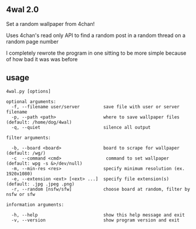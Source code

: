 ## 4wal 2.0

Set a random wallpaper from 4chan!

Uses 4chan's read only API to find a random post in a random thread on a random page number

I completely rewrote the program in one sitting to be more simple because of how bad it was was before

## usage
```
4wal.py [options]

optional arguments:
  -f, --filename user/server         save file with user or server filename
  -p, --path <path>                  where to save wallpaper files (default: /home/dog/4wal)
  -q, --quiet                        silence all output

filter arguments:

  -b, --board <board>                board to scrape for wallpaper (default: /wg/)
  -c  --command <cmd>                 command to set wallpaper (default: wpg -s &>/dev/null)
  -m, --min-res <res>                specify minimum resolution (ex. 1920x1080)
  -e, --extension <ext> [<ext> ...]  specify file extension(s) (default: .jpg .jpeg .png)
  -r, --random [nsfw/sfw]            choose board at random, filter by nsfw or sfw

information arguments:

  -h, --help                         show this help message and exit
  -v, --version                      show program version and exit

```
